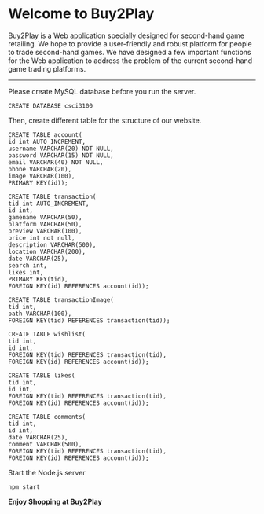 # Welcome to Buy2Play
Buy2Play is a Web application specially designed for second-hand game retailing. We hope to provide a user-friendly and robust platform for people to trade second-hand games. We have designed a few important functions for the Web application to address the problem of the current second-hand game trading platforms.

****

Please create MySQL database before you run the server.
```
CREATE DATABASE csci3100
```

Then, create different table for the structure of our website.
```
CREATE TABLE account(
id int AUTO_INCREMENT, 
username VARCHAR(20) NOT NULL,
password VARCHAR(15) NOT NULL,
email VARCHAR(40) NOT NULL,
phone VARCHAR(20),
image VARCHAR(100),
PRIMARY KEY(id));
```

```
CREATE TABLE transaction(
tid int AUTO_INCREMENT, 
id int, 
gamename VARCHAR(50), 
platform VARCHAR(50),
preview VARCHAR(100),
price int not null, 
description VARCHAR(500),
location VARCHAR(200),
date VARCHAR(25),
search int,
likes int,
PRIMARY KEY(tid),
FOREIGN KEY(id) REFERENCES account(id));
```

```
CREATE TABLE transactionImage(
tid int,
path VARCHAR(100),
FOREIGN KEY(tid) REFERENCES transaction(tid));
```

```
CREATE TABLE wishlist(
tid int,
id int,
FOREIGN KEY(tid) REFERENCES transaction(tid),
FOREIGN KEY(id) REFERENCES account(id));
```

```
CREATE TABLE likes(
tid int,
id int,
FOREIGN KEY(tid) REFERENCES transaction(tid),
FOREIGN KEY(id) REFERENCES account(id));
```

```
CREATE TABLE comments(
tid int,
id int,
date VARCHAR(25),
comment VARCHAR(500),
FOREIGN KEY(tid) REFERENCES transaction(tid),
FOREIGN KEY(id) REFERENCES account(id));
```

Start the Node.js server
```
npm start
```

__Enjoy Shopping at Buy2Play__
